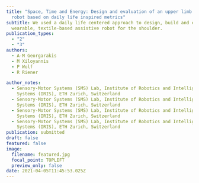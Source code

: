 ```yaml
---
title: "Space, Time and Energy: Design and evaluation of an upper limb assistive
  robot based on daily life inspired metrics"
subtitle: We used a daily life centered approach to design, build and evaluate a
  wearable, textile-based assistive robot for the shoulder.
publication_types:
  - "2"
  - "3"
authors:
  - A-M Georgarakis
  - M Xiloyannis
  - P Wolf
  - R Riener

author_notes:
  - Sensory-Motor Systems (SMS) Lab, Institute of Robotics and Intelligent
    Systems (IRIS), ETH Zurich, Switzerland
  - Sensory-Motor Systems (SMS) Lab, Institute of Robotics and Intelligent
    Systems (IRIS), ETH Zurich, Switzerland
  - Sensory-Motor Systems (SMS) Lab, Institute of Robotics and Intelligent
    Systems (IRIS), ETH Zurich, Switzerland
  - Sensory-Motor Systems (SMS) Lab, Institute of Robotics and Intelligent
    Systems (IRIS), ETH Zurich, Switzerland
publication: submitted
draft: false
featured: false
image:
  filename: featured.jpg
  focal_point: TOPLEFT
  preview_only: false
date: 2021-04-05T11:45:53.025Z
---
```

